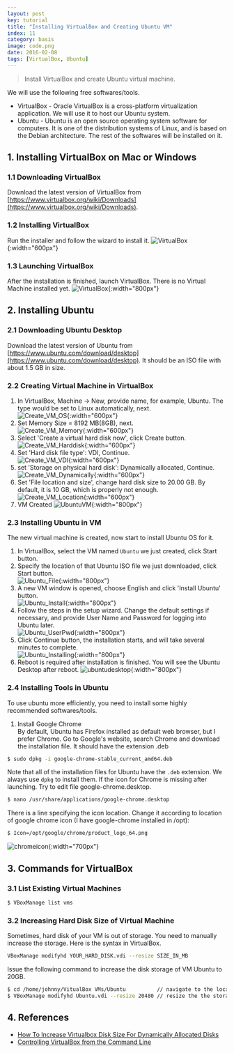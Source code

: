 ```yaml
---
layout: post
key: tutorial
title: "Installing VirtualBox and Creating Ubuntu VM"
index: 11
category: basis
image: code.png
date: 2016-02-08
tags: [VirtualBox, Ubuntu]
---
```


> Install VirtualBox and create Ubuntu virtual machine.

We will use the following free softwares/tools.
* VirtualBox - Oracle VirtualBox is a cross-platform virtualization application. We will use it to host our Ubuntu system.
* Ubuntu - Ubuntu is an open source operating system software for computers. It is one of the distribution systems of Linux, and is based on the Debian architecture. The rest of the softwares will be installed on it.

## 1. Installing VirtualBox on Mac or Windows
### 1.1 Downloading VirtualBox
Download the latest version of VirtualBox from [https://www.virtualbox.org/wiki/Downloads](https://www.virtualbox.org/wiki/Downloads).
### 1.2 Installing VirtualBox
Run the installer and follow the wizard to install it.
![VirtualBox](/public/posts/2016-02-10/installvirtualbox.png){:width="600px"}  
### 1.3 Launching VirtualBox
After the installation is finished, launch VirtualBox. There is no Virtual Machine installed yet.
![VirtualBox](/public/posts/2016-02-10/VirtualBox.png){:width="800px"}  
## 2. Installing Ubuntu
### 2.1 Downloading Ubuntu Desktop
Download the latest version of Ubuntu from [https://www.ubuntu.com/download/desktop](https://www.ubuntu.com/download/desktop). It should be an ISO file with about 1.5 GB in size.
### 2.2 Creating Virtual Machine in VirtualBox
1) In VirtualBox, Machine -> New, provide name, for example, Ubuntu. The type would be set to Linux automatically, next.  
![Create_VM_OS](/public/posts/2016-02-10/Create_VM_OS.png){:width="600px"}  
2) Set Memory Size = 8192 MB(8GB), next.  
![Create_VM_Memory](/public/posts/2016-02-10/Create_VM_Memory.png){:width="600px"}  
3) Select 'Create a virtual hard disk now', click Create button.  
![Create_VM_Harddisk](/public/posts/2016-02-10/Create_VM_Harddisk.png){:width="600px"}  
4) Set 'Hard disk file type': VDI, Continue.  
![Create_VM_VDI](/public/posts/2016-02-10/Create_VM_VDI.png){:width="600px"}  
5) set 'Storage on physical hard disk': Dynamically allocated, Continue.  
![Create_VM_Dynamically](/public/posts/2016-02-10/Create_VM_Dynamically.png){:width="600px"}  
6) Set 'File location and size', change hard disk size to 20.00 GB. By default, it is 10 GB, which is properly not enough.  
![Create_VM_Location](/public/posts/2016-02-10/Create_VM_Location.png){:width="600px"}  
7) VM Created
![UbuntuVM](/public/posts/2016-02-10/UbuntuVM.png){:width="800px"}  
### 2.3 Installing Ubuntu in VM
The new virtual machine is created, now start to install Ubuntu OS for it.  
1) In VirtualBox, select the VM named `Ubuntu` we just created, click Start button.  
2) Specify the location of that Ubuntu ISO file we just downloaded, click Start button.  
![Ubuntu_File](/public/posts/2016-02-10/Ubuntu_File.png){:width="800px"}  
3) A new VM window is opened, choose English and click 'Install Ubuntu' button.  
![Ubuntu_Install](/public/posts/2016-02-10/Ubuntu_Install.png){:width="800px"}  
4) Follow the steps in the setup wizard. Change the default settings if necessary, and provide User Name and Password for logging into Ubuntu later.  
![Ubuntu_UserPwd](/public/posts/2016-02-10/Ubuntu_UserPwd.png){:width="800px"}  
5) Click Continue button, the installation starts, and will take several minutes to complete.  
![Ubuntu_Installing](/public/posts/2016-02-10/Ubuntu_Installing.png){:width="800px"}  
6) Reboot is required after installation is finished. You will see the Ubuntu Desktop after reboot.
![ubuntudesktop](/public/posts/2016-02-10/ubuntudesktop.png){:width="800px"}  
### 2.4 Installing Tools in Ubuntu
To use ubuntu more efficiently, you need to install some highly recommended softwares/tools.  
1) Install Google Chrome  
By default, Ubuntu has Firefox installed as default web browser, but I prefer Chrome.
Go to Google's website, search Chrome and download the installation file. It should have the extension .deb
```sh
$ sudo dpkg -i google-chrome-stable_current_amd64.deb
```
Note that all of the installation files for Ubuntu have the `.deb` extension. We always use `dpkg` to install them.
If the icon for Chrome is missing after launching. Try to edit file google-chrome.desktop.
```sh
$ nano /usr/share/applications/google-chrome.desktop
```
There is a line specifying the icon location. Change it according to location of google chrome icon (I have google-chrome installed in /opt):
```sh
$ Icon=/opt/google/chrome/product_logo_64.png
```
![chromeicon](/public/posts/2016-02-10/chromeicon.png){:width="700px"}  

## 3. Commands for VirtualBox
### 3.1 List Existing Virtual Machines
```sh
$ VBoxManage list vms
```
### 3.2 Increasing Hard Disk Size of Virtual Machine
Sometimes, hard disk of your VM is out of storage. You need to manually increase the storage. Here is the syntax in VirtualBox.
```sh
VBoxManage modifyhd YOUR_HARD_DISK.vdi --resize SIZE_IN_MB
```
Issue the following command to increase the disk storage of VM Ubuntu to 20GB.
```sh
$ cd /home/johnny/VitualBox VMs/Ubuntu          // navigate to the location of VM
$ VBoxManage modifyhd Ubuntu.vdi --resize 20480 // resize the the storage of Ubuntu.vdi to 20GB.
```

## 4. References
* [How To Increase Virtualbox Disk Size For Dynamically Allocated Disks](https://www.linuxbabe.com/virtualbox/how-to-increase-virtualbox-disk-size-for-dynamically-allocated-disks)
* [Controlling VirtualBox from the Command Line](http://www.oracle.com/technetwork/articles/servers-storage-admin/manage-vbox-cli-2264359.html)
